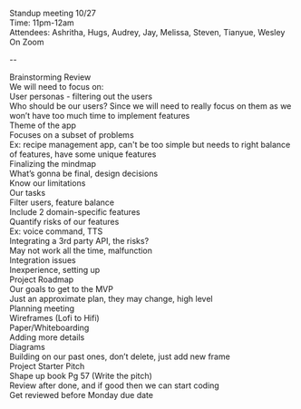 Standup meeting 10/27  
Time: 11pm-12am  
Attendees: Ashritha, Hugs, Audrey, Jay, Melissa, Steven, Tianyue, Wesley  
On Zoom  
  
  -- 
  
Brainstorming Review  
We will need to focus on:  
User personas - filtering out the users  
Who should be our users? Since we will need to really focus on them as we won’t have too much time to implement features  
Theme of the app  
Focuses on a subset of problems  
Ex: recipe management app, can't be too simple but needs to right balance of features, have some unique features  
Finalizing the mindmap  
What’s gonna be final, design decisions  
Know our limitations  
Our tasks  
Filter users, feature balance  
Include 2 domain-specific features  
Quantify risks of our features  
Ex: voice command, TTS  
Integrating a 3rd party API, the risks?  
May not work all the time, malfunction  
Integration issues  
Inexperience, setting up  
Project Roadmap  
Our goals to get to the MVP  
Just an approximate plan, they may change, high level  
Planning meeting  
Wireframes (Lofi to Hifi)  
Paper/Whiteboarding  
Adding more details  
Diagrams  
Building on our past ones, don’t delete, just add new frame  
Project Starter Pitch  
Shape up book Pg 57 (Write the pitch)  
Review after done, and if good then we can start coding  
Get reviewed before Monday due date  
